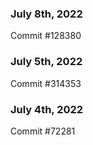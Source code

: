 ### July 8th, 2022

Commit #128380

### July 5th, 2022

Commit #314353


### July 4th, 2022

Commit #72281
